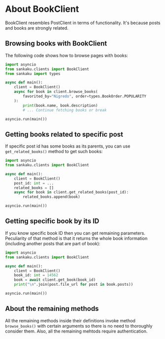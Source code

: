 # About BookClient

BookClient resembles PostClient in terms of functionality. It's because posts
and books are strongly related.

## Browsing books with BookClient

The following code shows how to browse pages with books:

```python linenums="1"
import asyncio
from sankaku.clients import BookClient
from sankaku import types

async def main():
    client = BookClient()
    async for book in client.browse_books(
        favorited_by="Nigredo", order=types.BookOrder.POPULARITY
    ):
        print(book.name, book.description)
        # ... Continue fetching books or break

asyncio.run(main())
```

## Getting books related to specific post

If specific post id has some books as its parents, you can use
`get_related_books()` method to get such books:

```python linenums="1"
import asyncio
from sankaku.clients import BookClient

async def main():
    client = BookClient()
    post_id: int = ...
    related_books = []
    async for book in client.get_related_books(post_id):
        related_books.append(book)

asyncio.run(main())
```

## Getting specific book by its ID

If you know specific book ID then you can get remaining parameters. Peculiarity of
that method is that it returns the whole book information (including another
posts that are part of book):

```python
import asyncio
from sankaku.clients import BookClient

async def main():
    client = BookClient()
    book_id: int = 14562
    book = await client.get_book(book_id)
    print("\n".join(post.file_url for post in book.posts))

asyncio.run(main())
```

## About the remaining methods

All the remaining methods inside their definitions invoke method `browse_books()`
with certain arguments so there is no need to thoroughly consider them. Also,
all the remaining mehtods require authentication.